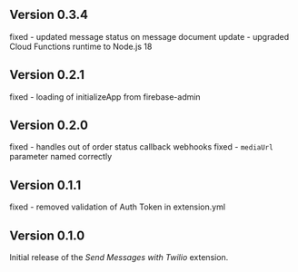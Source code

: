 ## Version 0.3.4

fixed - updated message status on message document
update - upgraded Cloud Functions runtime to Node.js 18

## Version 0.2.1

fixed - loading of initializeApp from firebase-admin

## Version 0.2.0

fixed - handles out of order status callback webhooks
fixed - `mediaUrl` parameter named correctly

## Version 0.1.1

fixed - removed validation of Auth Token in extension.yml

## Version 0.1.0

Initial release of the _Send Messages with Twilio_ extension.